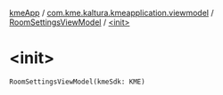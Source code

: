 [kmeApp](../../index.md) / [com.kme.kaltura.kmeapplication.viewmodel](../index.md) / [RoomSettingsViewModel](index.md) / [&lt;init&gt;](./-init-.md)

# &lt;init&gt;

`RoomSettingsViewModel(kmeSdk: KME)`